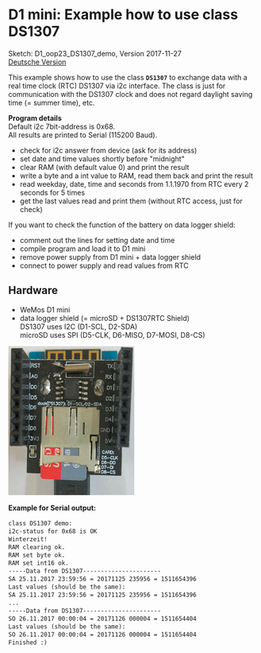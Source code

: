 # D1 mini: Example how to use class DS1307
Sketch: D1_oop23_DS1307_demo, Version 2017-11-27   
[Deutsche Version](./LIESMICH.md "Deutsche Version")

This example shows how to use the class **`DS1307`** to exchange data with a real time clock (RTC) DS1307 via i2c interface. The class is just for communication with the DS1307 clock and does not regard daylight saving time (= summer time), etc.  


**Program details**   
Default i2c 7bit-address is 0x68.    
All results are printed to Serial (115200 Baud).
 * check for i2c answer from device (ask for its address)
 * set date and time values shortly before "midnight"
 * clear RAM (with default value 0) and print the result
 * write a byte and a int value to RAM, read them back and print the result
 * read weekday, date, time and seconds from 1.1.1970 from RTC every 2 seconds for 5 times 
 * get the last values read and print them (without RTC access, just for check)   


If you want to check the function of the battery on data logger shield:
* comment out the lines for setting date and time
* compile program and load it to D1 mini
* remove power supply from D1 mini + data logger shield
* connect to power supply and read values from RTC


## Hardware
* WeMos D1 mini
* data logger shield (= microSD + DS1307RTC Shield)   
  DS1307  uses I2C (D1-SCL, D2-SDA)   
  microSD uses SPI (D5-CLK, D6-MISO, D7-MOSI, D8-CS)   

![Image: D1mini microSD + DS1307 shield](./images/D1_microSD_DS1307_shield.png "D1mini microSD + DS1307 shield")

**Example for Serial output:**
```
class DS1307 demo:
i2c-status for 0x68 is OK
Winterzeit!
RAM clearing ok.
RAM set byte ok.
RAM set int16 ok.
-----Data from DS1307----------------------
SA 25.11.2017 23:59:56 = 20171125 235956 = 1511654396
Last values (should be the same):
SA 25.11.2017 23:59:56 = 20171125 235956 = 1511654396
...
-----Data from DS1307----------------------
SO 26.11.2017 00:00:04 = 20171126 000004 = 1511654404
Last values (should be the same):
SO 26.11.2017 00:00:04 = 20171126 000004 = 1511654404
Finished :)
```
